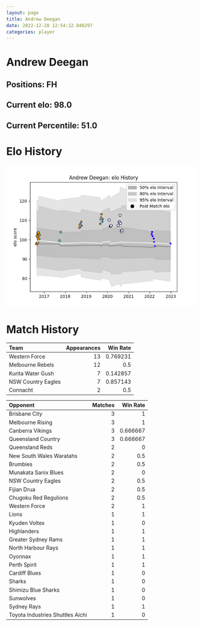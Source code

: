 ```yaml
---  
layout: page  
title: Andrew Deegan  
date: 2022-12-28 12:54:12.848297  
categories: player  
---
```

# Andrew Deegan

## Positions: FH

## Current elo: 98.0

## Current Percentile: 51.0

# Elo History


![elo history](history_AndrewDeegan.png)
# Match History


| Team               |   Appearances |   Win Rate |
|:-------------------|--------------:|-----------:|
| Western Force      |            13 |   0.769231 |
| Melbourne Rebels   |            12 |   0.5      |
| Kurita Water Gush  |             7 |   0.142857 |
| NSW Country Eagles |             7 |   0.857143 |
| Connacht           |             2 |   0.5      |

| Opponent                         |   Matches |   Win Rate |
|:---------------------------------|----------:|-----------:|
| Brisbane City                    |         3 |   1        |
| Melbourne Rising                 |         3 |   1        |
| Canberra Vikings                 |         3 |   0.666667 |
| Queensland Country               |         3 |   0.666667 |
| Queensland Reds                  |         2 |   0        |
| New South Wales Waratahs         |         2 |   0.5      |
| Brumbies                         |         2 |   0.5      |
| Munakata Sanix Blues             |         2 |   0        |
| NSW Country Eagles               |         2 |   0.5      |
| Fijian Drua                      |         2 |   0.5      |
| Chugoku Red Regulions            |         2 |   0.5      |
| Western Force                    |         2 |   1        |
| Lions                            |         1 |   1        |
| Kyuden Voltex                    |         1 |   0        |
| Highlanders                      |         1 |   1        |
| Greater Sydney Rams              |         1 |   1        |
| North Harbour Rays               |         1 |   1        |
| Oyonnax                          |         1 |   1        |
| Perth Spirit                     |         1 |   1        |
| Cardiff Blues                    |         1 |   0        |
| Sharks                           |         1 |   0        |
| Shimizu Blue Sharks              |         1 |   0        |
| Sunwolves                        |         1 |   0        |
| Sydney Rays                      |         1 |   1        |
| Toyota Industries Shuttles Aichi |         1 |   0        |